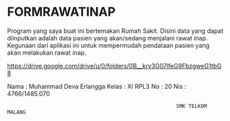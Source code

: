 # FORMRAWATINAP
  Program yang saya buat ini bertemakan Rumah Sakit. Disini data yang dapat diinputkan adalah data pasien yang akan/sedang menjalani rawat inap. Kegunaan dari aplikasi ini untuk mempermudah pendataan pasien yang akan melakukan rawat inap.
  
  
https://drive.google.com/drive/u/0/folders/0B__krv3G07lfeG9FbzgweG1tbG8








Nama  : Muhammad Deva Erlangga
Kelas : XI RPL3
No    : 20
Nis   : 4766/1485.070

               
                                                           SMK TELKOM MALANG
                                                           

